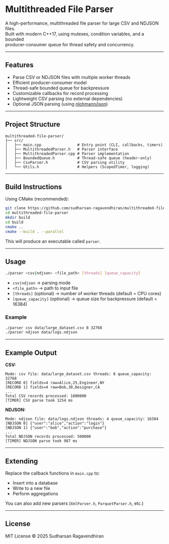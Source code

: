 # Multithreaded File Parser

A high-performance, multithreaded file parser for large CSV and NDJSON files.  
Built with modern C++17, using mutexes, condition variables, and a bounded  
producer-consumer queue for thread safety and concurrency.

---

## Features

- Parse CSV or NDJSON files with multiple worker threads  
- Efficient producer-consumer model  
- Thread-safe bounded queue for backpressure  
- Customizable callbacks for record processing  
- Lightweight CSV parsing (no external dependencies)  
- Optional JSON parsing (using [nlohmann/json](https://github.com/nlohmann/json))  

---

## Project Structure

```
multithreaded-file-parser/
├── src/
│   ├── main.cpp                # Entry point (CLI, callbacks, timers)
│   ├── MultithreadedParser.h   # Parser interface
│   ├── MultithreadedParser.cpp # Parser implementation
│   ├── BoundedQueue.h          # Thread-safe queue (header-only)
│   ├── CsvParser.h             # CSV parsing utility
│   └── Utils.h                 # Helpers (ScopedTimer, logging)
```

---

## Build Instructions

Using CMake (recommended):

```bash
git clone https://github.com/sudharsan-ragavendhiran/multithreaded-file-parser.git
cd multithreaded-file-parser
mkdir build
cd build
cmake ..
cmake --build . --parallel
```

This will produce an executable called `parser`.

---

## Usage

```bash
./parser <csv|ndjson> <file_path> [threads] [queue_capacity]
```

- `csv|ndjson` → parsing mode  
- `<file_path>` → path to input file  
- `[threads]` (optional) → number of worker threads (default = CPU cores)  
- `[queue_capacity]` (optional) → queue size for backpressure (default = 16384)  

### Example

```bash
./parser csv data/large_dataset.csv 8 32768
./parser ndjson data/logs.ndjson
```

---

## Example Output

**CSV:**

```
Mode: csv file: data/large_dataset.csv threads: 8 queue_capacity: 32768
[RECORD 0] fields=4 raw=Alice,25,Engineer,NY
[RECORD 1] fields=4 raw=Bob,30,Designer,CA
...
Total CSV records processed: 1000000
[TIMER] CSV parse took 1254 ms
```

**NDJSON:**

```
Mode: ndjson file: data/logs.ndjson threads: 4 queue_capacity: 16384
[NDJSON 0] {"user":"alice","action":"login"}
[NDJSON 1] {"user":"bob","action":"purchase"}
...
Total NDJSON records processed: 500000
[TIMER] NDJSON parse took 987 ms
```

---

## Extending

Replace the callback functions in `main.cpp` to:

- Insert into a database  
- Write to a new file  
- Perform aggregations  

You can also add new parsers (`XmlParser.h`, `ParquetParser.h`, etc.)

---

## License

MIT License © 2025 Sudharsan Ragavendhiran

